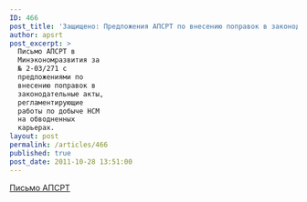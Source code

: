 ```yaml
---
ID: 466
post_title: 'Защищено: Предложения АПСРТ по внесению поправок в законодательные акты'
author: apsrt
post_excerpt: >
  Письмо АПСРТ в
  Минэкономразвития за
  № 2-03/271 с
  предложениями по
  внесению поправок в
  законодательные акты,
  регламентирующие
  работы по добыче НСМ
  на обводненных
  карьерах.
layout: post
permalink: /articles/466
published: true
post_date: 2011-10-28 13:51:00
---
```

[Письмо АПСРТ][1]

 [1]: http://www.apsrt.ru/docs/2-03-271.doc